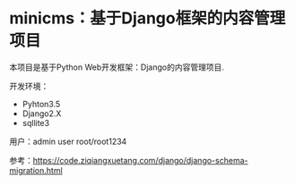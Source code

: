 # minicms：基于Django框架的内容管理项目

本项目是基于Python Web开发框架：Django的内容管理项目.

开发环境：
* Pyhton3.5
* Django2.X
* sqllite3

用户：admin user root/root1234

参考：https://code.ziqiangxuetang.com/django/django-schema-migration.html
